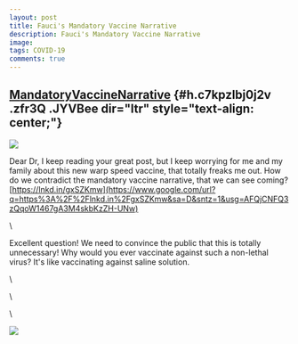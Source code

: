 ```yaml
---
layout: post
title: Fauci's Mandatory Vaccine Narrative
description: Fauci's Mandatory Vaccine Narrative
image: 
tags: COVID-19
comments: true
---
```


[M](https://www.google.com/url?q=https%3A%2F%2Fwww.yahoo.com%2Fentertainment%2Fdr-fauci-warns-anti-vaxxers-124305486.html&sa=D&sntz=1&usg=AFQjCNGCyyS9fwcL7wXYfPs8_fbmfZ83xA)[andatory](https://www.google.com/url?q=https%3A%2F%2Fwww.yahoo.com%2Fentertainment%2Fdr-fauci-warns-anti-vaxxers-124305486.html&sa=D&sntz=1&usg=AFQjCNGCyyS9fwcL7wXYfPs8_fbmfZ83xA)[V](https://www.google.com/url?q=https%3A%2F%2Fwww.yahoo.com%2Fentertainment%2Fdr-fauci-warns-anti-vaxxers-124305486.html&sa=D&sntz=1&usg=AFQjCNGCyyS9fwcL7wXYfPs8_fbmfZ83xA)[accine](https://www.google.com/url?q=https%3A%2F%2Fwww.yahoo.com%2Fentertainment%2Fdr-fauci-warns-anti-vaxxers-124305486.html&sa=D&sntz=1&usg=AFQjCNGCyyS9fwcL7wXYfPs8_fbmfZ83xA)[N](https://www.google.com/url?q=https%3A%2F%2Fwww.yahoo.com%2Fentertainment%2Fdr-fauci-warns-anti-vaxxers-124305486.html&sa=D&sntz=1&usg=AFQjCNGCyyS9fwcL7wXYfPs8_fbmfZ83xA)[arrative](https://www.google.com/url?q=https%3A%2F%2Fwww.yahoo.com%2Fentertainment%2Fdr-fauci-warns-anti-vaxxers-124305486.html&sa=D&sntz=1&usg=AFQjCNGCyyS9fwcL7wXYfPs8_fbmfZ83xA) {#h.c7kpzlbj0j2v .zfr3Q .JYVBee dir="ltr" style="text-align: center;"}
-------------------------------------------------------------------------------------------------------------------------------------------------------------------------------------------------------------------------------------------------------------------------------------------------------------------------------------------------------------------------------------------------------------------------------------------------------------------------------------------------------------------------------------------------------------------------------------------------------------------------------------------------------------------------------------------------------------------------------------------------------------------------------------------------------------------------------------------------------------------------------------------------------------------------------------------------------------------------------------------------------------------------------------------------------------------------------------------------

[![](https://lh4.googleusercontent.com/yNwQApQ80YYtxPg86cgyccl1hJLtaEs0oTZCNDC036U5f1Y-zIT5lsRJgEI_kJmcS5XpEc8U_VX7WGqBkiBSTar9jbiKaCaGLduAgkIlGvqdw24nGZ4=w1280)](https://www.google.com/url?q=https%3A%2F%2Fredcap.med.usc.edu%2Fsurveys%2F%3Fs%3DJ7KEL4YTKT&sa=D&sntz=1&usg=AFQjCNGgmJPVlIxKzdq9Pd16K5HC0kstRQ)

Dear Dr, I keep reading your great post, but I keep worrying for me and
my family about this new warp speed vaccine, that totally freaks me out.
How do we contradict the mandatory vaccine narrative, that we can see
coming?
[https://lnkd.in/gxSZKmw](https://www.google.com/url?q=https%3A%2F%2Flnkd.in%2FgxSZKmw&sa=D&sntz=1&usg=AFQjCNFQ3zQqoW1467gA3M4skbKzZH-UNw)

\

Excellent question! We need to convince the public that this is totally
unnecessary! Why would you ever vaccinate against such a non-lethal
virus? It's like vaccinating against saline solution.

\

\

\

![](https://lh5.googleusercontent.com/tnckopUAJFkE9PD7l5Kih61WekebmUUrRXNUJfjNFeyellvHdUxpLGarlKcGK0hBOK4Atxme7pqJS1VxeEkgFCyOEJ3bp6Ed6j5iHb_3MCi35WcaNQwJ=w1280)
